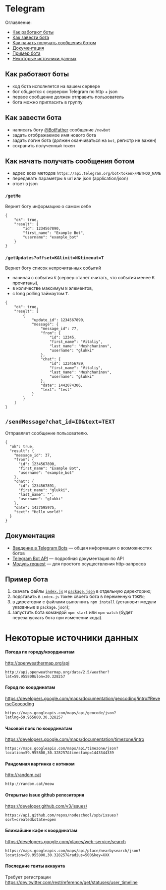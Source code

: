 # Telegram
Оглавление:
- [Как работают боты](#Как-работают-боты)
- [Как завести бота](#Как-завести-бота)
- [Как начать получать сообщения ботом](#Как-начать-получать-сообщения-ботом)
- [Документация](#Документация)
- [Пример бота](#Пример-бота)
- [Некоторые источники данных](#Некоторые-источники-данных)

## Как работают боты
- код бота исполняется на вашем сервере
- бот общается с сервером Telegram по http + json
- первое сообщение должен отправить пользователь
- бота можно пригласить в группу

## Как завести бота
- написать боту [@BotFather](https://telegram.me/botfather) сообщение `/newbot`
- задать отображаемое имя нового бота
- задать логин бота (должен оканчиваться на `bot`, регистр не важен)
- сохранить полученный токен

## Как начать получать сообщения ботом
- адрес всех методов `https://api.telegram.org/bot<token>/METHOD_NAME`
- передавать параметры в url или json (application/json)
- ответ в json

### `/getMe`
Вернет боту информацию о самом себе
```
{
    "ok": true,
    "result": {
        "id": 1234567890,
        "first_name": "Example Bot",
        "username": "example_bot"
    }
}
```

### `/getUpdates?offset=K&limit=N&timeout=T`
Вернет боту список непрочитанных событий
- начиная с события `K` (сервер станет считать, что события менее K прочитаны),
- в количестве максимум `N` элементов,
- с long polling таймаутом `T`.
```
{
    "ok": true,
    "result": [
        {
            "update_id": 1234567890,
            "message": {
                "message_id": 77,
                "from": {
                    "id": 12345,
                    "first_name": "Vitaliy",
                    "last_name": "Meshchaninov",
                    "username": "glukki"
                },
                "chat": {
                    "id": 123456789,
                    "first_name": "Vitaliy",
                    "last_name": "Meshchaninov",
                    "username": "glukki"
                },
                "date": 1442074306,
                "text": "test"
            }
        }
    ]
}
```

## `/sendMessage?chat_id=ID&text=TEXT`
Отправляет сообщение пользователю.
```
{
  "ok": true,
  "result": {
    "message_id": 37,
    "from": {
      "id": 1234567890,
      "first_name": "Example Bot",
      "username": "example_bot"
    },
    "chat": {
      "id": 1234567891,
      "first_name": "glukki",
      "last_name": "",
      "username": "glukki"
    },
    "date": 1437595975,
    "text": "Hello world!"
  }
}
```

## Документация
- [Введение в Telegram Bots](https://core.telegram.org/bots) — общая информация о возможностях ботов
- [Telegram Bot API](https://core.telegram.org/bots/api) — подробная документация по API
- [Модуль request](https://www.npmjs.com/package/request) — для простого осуществления http-запросов

## Пример бота
1. скачать файлы [`index.js`](#file-index-js) и [`package.json`](#file-package-json) в отдельную директорию;
2. подставить в `index.js` токен своего бота в переменную `TOKEN`;
3. в директории с файлами выполнить `npm install` (установит модули указанные в `package.json`);
4. запустить бота командой `npm start` или `npm watch` (будет перезапускать бота при изменении кода).

# Некоторые источники данных
#### Погода по городу/координатам
http://openweathermap.org/api
```
http://api.openweathermap.org/data/2.5/weather?lat=59.955800&lon=30.328257
```

#### Город по координатам
https://developers.google.com/maps/documentation/geocoding/intro#ReverseGeocoding
```
https://maps.googleapis.com/maps/api/geocode/json?latlng=59.955800,30.328257
```

#### Часовой пояс по координатам
https://developers.google.com/maps/documentation/timezone/intro
```
https://maps.googleapis.com/maps/api/timezone/json?location=59.955800,30.328257&timestamp=1443344339
```

#### Рандомная картинка с котиком
http://random.cat
```
http://random.cat/meow
```

#### Открытые issue github репозитория
https://developer.github.com/v3/issues/
```
https://api.github.com/repos/nodeschool/spb/issues?sort=created&state=open
```

#### Ближайшие кафе к координатам
https://developers.google.com/places/web-service/search
```
https://maps.googleapis.com/maps/api/place/nearbysearch/json?location=59.955800,30.328257&radius=500&key=XXX
```

#### Последние твиты аккаунта
Требует регистрации  
https://dev.twitter.com/rest/reference/get/statuses/user_timeline

